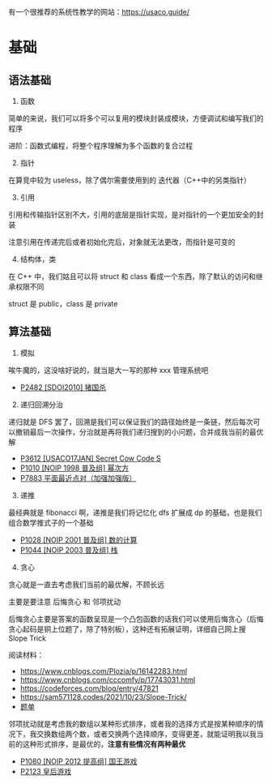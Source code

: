 有一个很推荐的系统性教学的网站：https://usaco.guide/

# 基础

## 语法基础

1. 函数

简单的来说，我们可以将多个可以复用的模块封装成模块，方便调试和编写我们的程序

进阶：函数式编程，将整个程序理解为多个函数的复合过程

2. 指针

在算竞中较为 useless，除了偶尔需要使用到的 迭代器（C++中的另类指针）

3. 引用

引用和传输指针区别不大，引用的底层是指针实现，是对指针的一个更加安全的封装

注意引用在传递完后或者初始化完后，对象就无法更改，而指针是可变的

4. 结构体，类

在 C++ 中，我们姑且可以将 struct 和 class 看成一个东西，除了默认的访问和继承权限不同

struct 是 public，class 是 private

## 算法基础

1. 模拟

唉牛魔的，这没啥好说的，就当是大一写的那种 xxx 管理系统吧

- [P2482 [SDOI2010] 猪国杀](https://www.luogu.com.cn/problem/P2482)

2. 递归回溯分治

递归就是 DFS 罢了，回溯是我们可以保证我们的路径始终是一条链，然后每次可以撤销最后一次操作，分治就是再将我们递归搜到的小问题，合并成我当前的最优解

- [P3612 [USACO17JAN] Secret Cow Code S](https://www.luogu.com.cn/problem/P3612)
- [P1010 [NOIP 1998 普及组] 幂次方](https://www.luogu.com.cn/problem/P1010)
- [P7883 平面最近点对（加强加强版）](https://www.luogu.com.cn/problem/P7883)

3. 递推

最经典就是 fibonacci 啊，递推是我们将记忆化 dfs 扩展成 dp 的基础，也是我们组合数学推式子的一个基础

- [P1028 [NOIP 2001 普及组] 数的计算](https://www.luogu.com.cn/problem/P1028)
- [P1044 [NOIP 2003 普及组] 栈](https://www.luogu.com.cn/problem/P1044)

4. 贪心

贪心就是一直去考虑我们当前的最优解，不顾长远

主要是要注意 后悔贪心 和 邻项扰动

后悔贪心主要是答案的函数呈现是一个凸包函数的话我们可以使用后悔贪心（后悔贪心起码是铜上位题了，除了特别板），这种还有拓展证明，详细自己网上搜 Slope Trick

阅读材料：

- https://www.cnblogs.com/Plozia/p/16142283.html
- https://www.cnblogs.com/cccomfy/p/17743031.html
- https://codeforces.com/blog/entry/47821
- https://sam571128.codes/2021/10/23/Slope-Trick/
- [题单](https://www.luogu.com.cn/training/559292)

邻项扰动就是考虑我的数组以某种形式排序，或者我的选择方式是按某种顺序的情况下，我交换数组两个数，或者交换两个选择顺序，变得更差，就能证明我以我当前的这种形式排序，是最优的，**注意有些情况有两种最优**

- [P1080 [NOIP 2012 提高组] 国王游戏](https://www.luogu.com.cn/problem/P1080)
- [P2123 皇后游戏](https://www.luogu.com.cn/problem/P2123)